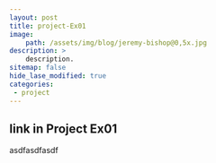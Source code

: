 ```yaml
---
layout: post
title: project-Ex01
image:
    path: /assets/img/blog/jeremy-bishop@0,5x.jpg
description: >
    description.
sitemap: false
hide_lase_modified: true
categories:
 - project
---
```


## link in Project Ex01
asdfasdfasdf
